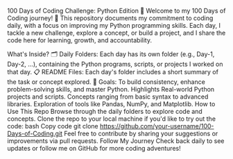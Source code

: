 100 Days of Coding Challenge: Python Edition 🐍
Welcome to my 100 Days of Coding journey! 🚀 This repository documents my commitment to coding daily, with a focus on improving my Python programming skills. Each day, I tackle a new challenge, explore a concept, or build a project, and I share the code here for learning, growth, and accountability.

What's Inside?
🗂 Daily Folders: Each day has its own folder (e.g., Day-1, Day-2, ...), containing the Python programs, scripts, or projects I worked on that day.
📋 README Files: Each day's folder includes a short summary of the task or concept explored.
🎯 Goals: To build consistency, enhance problem-solving skills, and master Python.
Highlights
Real-world Python projects and scripts.
Concepts ranging from basic syntax to advanced libraries.
Exploration of tools like Pandas, NumPy, and Matplotlib.
How to Use This Repo
Browse through the daily folders to explore code and concepts.
Clone the repo to your local machine if you'd like to try out the code:
bash
Copy code
git clone https://github.com/your-username/100-Days-of-Coding.git
Feel free to contribute by sharing your suggestions or improvements via pull requests.
Follow My Journey
Check back daily to see updates or follow me on GitHub for more coding adventures!

